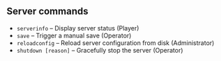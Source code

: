 ## Server commands

- `serverinfo` – Display server status (Player)
- `save` – Trigger a manual save (Operator)
- `reloadconfig` – Reload server configuration from disk (Administrator)
- `shutdown [reason]` – Gracefully stop the server (Operator)


